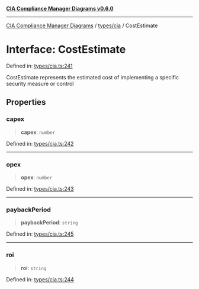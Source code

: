 [**CIA Compliance Manager Diagrams v0.6.0**](../../../README.md)

***

[CIA Compliance Manager Diagrams](../../../modules.md) / [types/cia](../README.md) / CostEstimate

# Interface: CostEstimate

Defined in: [types/cia.ts:241](https://github.com/step-security-bot/cia-compliance-manager/blob/8fd9c10973b52d0d78d7f90b0376987bfdcead6f/src/types/cia.ts#L241)

CostEstimate represents the estimated cost of implementing
a specific security measure or control

## Properties

### capex

> **capex**: `number`

Defined in: [types/cia.ts:242](https://github.com/step-security-bot/cia-compliance-manager/blob/8fd9c10973b52d0d78d7f90b0376987bfdcead6f/src/types/cia.ts#L242)

***

### opex

> **opex**: `number`

Defined in: [types/cia.ts:243](https://github.com/step-security-bot/cia-compliance-manager/blob/8fd9c10973b52d0d78d7f90b0376987bfdcead6f/src/types/cia.ts#L243)

***

### paybackPeriod

> **paybackPeriod**: `string`

Defined in: [types/cia.ts:245](https://github.com/step-security-bot/cia-compliance-manager/blob/8fd9c10973b52d0d78d7f90b0376987bfdcead6f/src/types/cia.ts#L245)

***

### roi

> **roi**: `string`

Defined in: [types/cia.ts:244](https://github.com/step-security-bot/cia-compliance-manager/blob/8fd9c10973b52d0d78d7f90b0376987bfdcead6f/src/types/cia.ts#L244)
